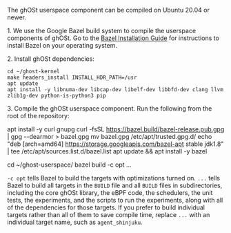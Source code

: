 The ghOSt userspace component can be compiled on Ubuntu 20.04 or newer.

1\. We use the Google Bazel build system to compile the userspace components of
ghOSt. Go to the
[Bazel Installation Guide](https://docs.bazel.build/versions/main/install.html)
for instructions to install Bazel on your operating system.

2\. Install ghOSt dependencies:

```
cd ~/ghost-kernel
make headers_install INSTALL_HDR_PATH=/usr
apt update
apt install -y libnuma-dev libcap-dev libelf-dev libbfd-dev clang llvm zlib1g-dev python-is-python3 pip
```

3\. Compile the ghOSt userspace component. Run the following from the root of
the repository:

apt install -y curl gnupg
curl -fsSL https://bazel.build/bazel-release.pub.gpg | gpg --dearmor > bazel.gpg
mv bazel.gpg /etc/apt/trusted.gpg.d/
echo "deb [arch=amd64] https://storage.googleapis.com/bazel-apt stable jdk1.8" | tee /etc/apt/sources.list.d/bazel.list
apt update && apt install -y bazel

cd ~/ghost-userspace/
bazel build -c opt ...

`-c opt` tells Bazel to build the targets with optimizations turned on. `...`
tells Bazel to build all targets in the `BUILD` file and all `BUILD` files in
subdirectories, including the core ghOSt library, the eBPF code, the schedulers,
the unit tests, the experiments, and the scripts to run the experiments, along
with all of the dependencies for those targets. If you prefer to build
individual targets rather than all of them to save compile time, replace `...`
with an individual target name, such as `agent_shinjuku`.
